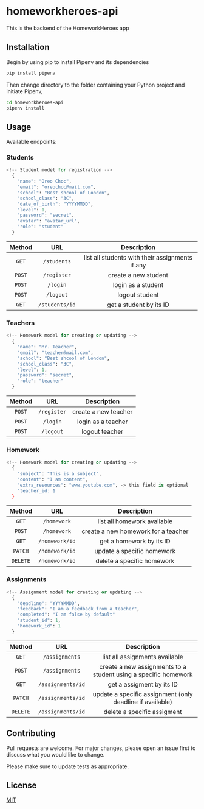 # homeworkheroes-api

This is the backend of the HomeworkHeroes app

## Installation
Begin by using pip to install Pipenv and its dependencies
``` bash
pip install pipenv
```
Then change directory to the folder containing your Python project and initiate Pipenv,
```bash
cd homeworkheroes-api
pipenv install
```

## Usage

Available endpoints:

### Students

```python
<!-- Student model for registration -->
  {
    "name": "Oreo Choc",
    "email": "oreochoc@mail.com",
    "school": "Best shcool of London",
    "school_class": "3C",
    "date_of_birth": "YYYYMMDD",
    "level": 1,
    "password": "secret",
    "avatar": "avatar_url",
    "role": "student"
  }
```

| Method | URL | Description |
|:-------------:|:-------------:|:-----:|
| `GET` | `/students` | list all students with their assignments if any |
| `POST` | `/register` | create a new student |
| `POST` | `/login` | login as a student |
| `POST` | `/logout` | logout student |
| `GET` | `/students/id` | get a student by its ID |

### Teachers

```python
<!-- Homework model for creating or updating -->
  {
    "name": "Mr. Teacher",
    "email": "teacher@mail.com",
    "school": "Best shcool of London",
    "school_class": "3C",
    "level": 1,
    "password": "secret",
    "role": "teacher"
  }
```

| Method | URL | Description |
|:-------------:|:-------------:|:-----:|
| `POST` | `/register` | create a new teacher |
| `POST` | `/login` | login as a teacher |
| `POST` | `/logout` | logout teacher |

### Homework

```python
<!-- Homework model for creating or updating -->
  {
    "subject": "This is a subject",
    "content": "I am content",
    "extra_resources": "www.youtube.com", -> this field is optional
    "teacher_id: 1
  }
```

| Method | URL | Description |
|:-------------:|:-------------:|:-----:|
| `GET` | `/homework` | list all homework available |
| `POST` | `/homework` | create a new homework for a teacher |
| `GET` | `/homework/id` | get a homework by its ID |
| `PATCH` | `/homework/id` | update a specific homework |
| `DELETE` | `/homework/id` | delete a specific homework |

### Assignments

```python
<!-- Assignment model for creating or updating -->
  {
    "deadline": "YYYYMMDD",
    "feedback": "I am a feedback from a teacher",
    "completed": "I am false by default"
    "student_id": 1,
    "homework_id": 1
  }
```

| Method | URL | Description |
|:-------------:|:-------------:|:-----:|
| `GET` | `/assignments` | list all assignments available |
| `POST` | `/assignments` | create a new assignments to a student using a specific homework |
| `GET` | `/assignments/id` | get a assigment by its ID |
| `PATCH` | `/assignments/id` | update a specific assignment (only deadline if available) |
| `DELETE` | `/assignments/id` | delete a specific assigment |


## Contributing

Pull requests are welcome. For major changes, please open an issue first
to discuss what you would like to change.

Please make sure to update tests as appropriate.

## License

[MIT](https://choosealicense.com/licenses/mit/)
